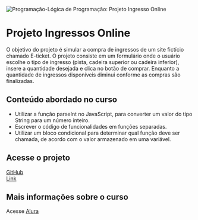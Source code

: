 ![Programação-Lógica de Programação: Projeto Ingresso Online](https://github.com/user-attachments/assets/d59319c8-446f-41e7-8821-6bd44e43f86f)

# Projeto Ingressos Online
O objetivo do projeto é simular a compra de ingressos de um site fictício chamado E-ticket. O projeto consiste em um formulário onde o usuário escolhe o tipo de ingresso (pista, cadeira superior ou cadeira inferior), insere a quantidade desejada e clica no botão de comprar. Enquanto a quantidade de ingressos disponíveis diminui conforme as compras são finalizadas.

## Conteúdo abordado no curso
- Utilizar a função parseInt no JavaScript, para converter um valor do tipo String para um número inteiro.
- Escrever o código de funcionalidades em funções separadas.
- Utilizar um bloco condicional para determinar qual função deve ser chamada, de acordo com o valor armazenado em uma variável.

## Acesse o projeto 
[GitHub](https://github.com/lillianmartins/ingressos-online)  
[Link](https://ingressos-online-fawn.vercel.app/) 

## Mais informações sobre o curso
Acesse [Alura](https://www.alura.com.br/curso-online-logica-programacao-praticando-desafios)
